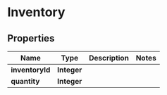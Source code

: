 

# Inventory


## Properties

| Name | Type | Description | Notes |
|------------ | ------------- | ------------- | -------------|
|**inventoryId** | **Integer** |  |  |
|**quantity** | **Integer** |  |  |



